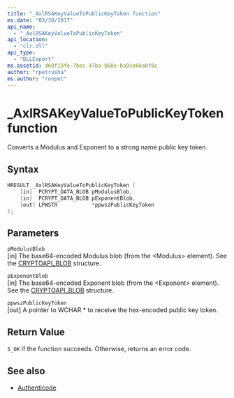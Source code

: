 ```yaml
---
title: "_AxlRSAKeyValueToPublicKeyToken function"
ms.date: "03/30/2017"
api_name: 
  - "_AxlRSAKeyValueToPublicKeyToken"
api_location: 
  - "clr.dll"
api_type: 
  - "DLLExport"
ms.assetid: d60f19fe-7bec-47ba-b60e-ba9ce66abf8c
author: "rpetrusha"
ms.author: "ronpet"
---
```

# \_AxlRSAKeyValueToPublicKeyToken function

Converts a Modulus and Exponent to a strong name public key token.  
  
## Syntax  
  
```cpp  
HRESULT _AxlRSAKeyValueToPublicKeyToken (  
    [in]  PCRYPT_DATA_BLOB pModulusBlob,  
    [in]  PCRYPT_DATA_BLOB pExponentBlob,  
    [out] LPWSTR           *ppwszPublicKeyToken  
);  
```  
  
## Parameters  
 `pModulusBlob`  
 [in] The base64-encoded Modulus blob (from the \<Modulus> element).  See the [CRYPTOAPI_BLOB](/windows/desktop/api/dpapi/ns-dpapi-_cryptoapi_blob) structure.  
  
 `pExponentBlob`  
 [in] The base64-encoded Exponent blob (from the \<Exponent> element). See the [CRYPTOAPI_BLOB](/windows/desktop/api/dpapi/ns-dpapi-_cryptoapi_blob) structure.  
  
 `ppwszPublicKeyToken`  
 [out] A pointer to WCHAR * to receive the hex-encoded public key token.  
  
## Return Value  
 `S_OK` if the function succeeds. Otherwise, returns an error code.  
  
## See also

- [Authenticode](../../../../docs/framework/unmanaged-api/authenticode/index.md)
